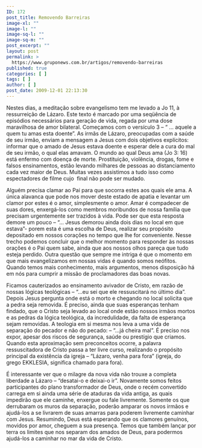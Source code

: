 ```yaml
---
ID: 172
post_title: Removendo Barreiras
image-xl: ""
image-l: ""
image-sq-l: ""
image-sq-m: ""
post_excerpt: ""
layout: post
permalink: >
  https://www.gruponews.com.br/artigos/removendo-barreiras
published: true
categories: [ ]
tags: [ ]
author: [ ]
post_date: 2009-12-01 22:13:30
---
```

Nestes dias, a meditação sobre evangelismo tem me levado a Jo 11, à ressurreição de Lázaro. Este texto é marcado por uma seqüência de episódios necessários para geração de vida, regada por uma dose maravilhosa de amor bilateral. Começamos com o versículo 3 – “ ... aquele a quem tu amas esta doente”. As irmãs de Lázaro, preocupadas com a saúde de seu irmão, enviam a mensagem a Jesus com dois objetivos explícitos: informar que o amado de Jesus estava doente e esperar dele a cura do mal de seu irmão, o qual elas amavam. O mundo ao qual Deus ama (Jo 3: 16) está enfermo com doença de morte. Prostituição, violência, drogas, fome e falsos ensinamentos, estão levando milhares de pessoas ao distanciamento cada vez maior de Deus. Muitas vezes assistimos a tudo isso como espectadores de filme cujo  final não pode ser mudado.

Alguém precisa clamar ao Pai para que socorra estes aos quais ele ama. A única alavanca que pode nos mover deste estado de apatia e levantar um clamor por estes é o amor, simplesmente o amor. Amar é compadecer de suas dores, enxergá-los como membros moribundos de nossa família que precisam urgentemente ser trazidos à vida. Pode ser que esta resposta demore um pouco – “... Jesus demorou ainda dois dias no local em que  estava”- porem esta é uma escolha de Deus, realizar seu propósito depositado em nossos corações no tempo que lhe for conveniente. Nesse trecho podemos concluir que o melhor momento para responder às nossas orações é o Pai quem sabe, ainda que aos nossos olhos pareça que tudo esteja perdido. Outra questão que sempre me intriga é que o momento em que mais evangelizamos em nossas vidas é quando somos neófitos. Quando temos mais conhecimento, mais argumentos, menos disposição há em nós para cumprir a missão de proclamadores das boas novas.

Ficamos cauterizados ao ensinamento avivador de Cristo, em razão de nossas lógicas teológicas – “...eu sei que ele ressuscitará no último dia”. Depois Jesus pergunta onde está o morto e chegando no local solicita que a pedra seja removida. É preciso, ainda que suas esperanças tenham findado, que o Cristo seja levado ao local onde estão nossos irmãos mortos e as pedras da lógica teológica, da incredulidade, da falta de esperança sejam removidas. A teologia em si mesma nos leva a uma vida de separação do pecador e não do pecado: – “...já cheira mal”. É preciso nos expor, apesar dos riscos de segurança, saúde ou prestígio que criamos. Quando esta aproximação sem preconceitos ocorre, a palavra ressuscitadora de Cristo passa a ter livre curso, realizando o propósito principal da existência da igreja – “Lázaro, venha para fora” (igreja, do grego EKKLESIA, significa chamado para fora).

É interessante ver que o milagre da nova vida não trouxe a completa liberdade a Lázaro – “desatai-o e deixai-o ir”. Novamente somos feitos participantes do plano transformador de Deus, onde o recém convertido carrega em si ainda uma série de ataduras da vida antiga, as quais impedirão que ele caminhe, enxergue ou fale livremente. Somente os que derrubaram os muros da separação, poderão amparar os novos irmãos e ajudá-los a se livrarem de suas amarras para poderem livremente caminhar com Jesus. Resumindo, Deus está esperando que os clamores genuínos, movidos por amor, cheguem a sua presença. Temos que também lançar por terra os limites que nos separam dos amados de Deus, para podermos ajudá-los a caminhar no mar da vida de Cristo.